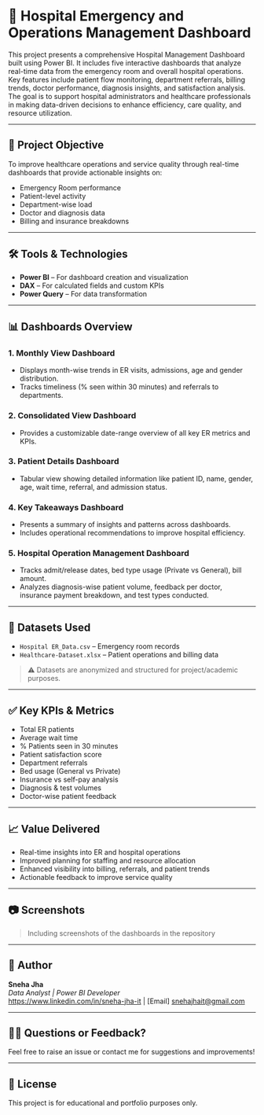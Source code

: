 # 🏥 Hospital Emergency and Operations Management Dashboard

This project presents a comprehensive Hospital Management Dashboard built using Power BI. 
It includes five interactive dashboards that analyze real-time data from the emergency room and overall hospital operations. 
Key features include patient flow monitoring, department referrals, billing trends, doctor performance, diagnosis insights, and satisfaction analysis. 
The goal is to support hospital administrators and healthcare professionals in making data-driven decisions to enhance efficiency, care quality, and resource utilization.


---

## 📌 Project Objective

To improve healthcare operations and service quality through real-time dashboards that provide actionable insights on:

- Emergency Room performance
- Patient-level activity
- Department-wise load
- Doctor and diagnosis data
- Billing and insurance breakdowns

---

## 🛠 Tools & Technologies

- **Power BI** – For dashboard creation and visualization  
- **DAX** – For calculated fields and custom KPIs  
- **Power Query** – For data transformation

---

## 📊 Dashboards Overview

### 1. **Monthly View Dashboard**
- Displays month-wise trends in ER visits, admissions, age and gender distribution.
- Tracks timeliness (% seen within 30 minutes) and referrals to departments.

### 2. **Consolidated View Dashboard**
- Provides a customizable date-range overview of all key ER metrics and KPIs.

### 3. **Patient Details Dashboard**
- Tabular view showing detailed information like patient ID, name, gender, age, wait time, referral, and admission status.

### 4. **Key Takeaways Dashboard**
- Presents a summary of insights and patterns across dashboards.
- Includes operational recommendations to improve hospital efficiency.

### 5. **Hospital Operation Management Dashboard**
- Tracks admit/release dates, bed type usage (Private vs General), bill amount.
- Analyzes diagnosis-wise patient volume, feedback per doctor, insurance payment breakdown, and test types conducted.

---

## 📂 Datasets Used

- `Hospital ER_Data.csv` – Emergency room records  
- `Healthcare-Dataset.xlsx` – Patient operations and billing data  

> ⚠️ Datasets are anonymized and structured for project/academic purposes.

---

## ✅ Key KPIs & Metrics

- Total ER patients  
- Average wait time  
- % Patients seen in 30 minutes  
- Patient satisfaction score  
- Department referrals  
- Bed usage (General vs Private)  
- Insurance vs self-pay analysis  
- Diagnosis & test volumes  
- Doctor-wise patient feedback

---

## 📈 Value Delivered

- Real-time insights into ER and hospital operations  
- Improved planning for staffing and resource allocation  
- Enhanced visibility into billing, referrals, and patient trends  
- Actionable feedback to improve service quality

---

## 📷 Screenshots

> Including screenshots of the dashboards in the repository 

---

## 📄 Author

**Sneha Jha**  
*Data Analyst | Power BI Developer*  
https://www.linkedin.com/in/sneha-jha-it | [Email] snehajhait@gmail.com

---

## 🙋‍♂️ Questions or Feedback?

Feel free to raise an issue or contact me for suggestions and improvements!

---

## 🏁 License

This project is for educational and portfolio purposes only.
